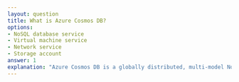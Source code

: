 ```yaml
---
layout: question
title: What is Azure Cosmos DB?
options:
- NoSQL database service
- Virtual machine service
- Network service
- Storage account
answer: 1
explanation: "Azure Cosmos DB is a globally distributed, multi-model NoSQL database service that provides high availability and low latency access to data."
---
```


